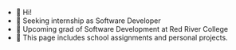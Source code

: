 - 👋 Hi!
- 👀 Seeking internship as Software Developer
- 🌱 Upcoming grad of Software Development at Red River College
- 💞️ This page includes school assignments and personal projects.     



<!---
ccagas/ccagas is a ✨ special ✨ repository because its `README.md` (this file) appears on your GitHub profile.
You can click the Preview link to take a look at your changes.
--->
